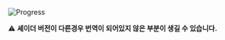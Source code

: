 ![Progress](https://img.shields.io/badge/Progress-15%25-orange?style=flat-square)

⚠️ **셰이더 버전이 다른경우 번역이 되어있지 않은 부분이 생길 수 있습니다.**